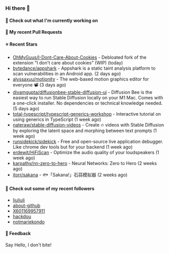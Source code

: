 ### Hi there 👋

#### 👷 Check out what I'm currently working on

#### 🔨 My recent Pull Requests


#### ⭐ Recent Stars

- [OhMyGuus/I-Dont-Care-About-Cookies](https://github.com/OhMyGuus/I-Dont-Care-About-Cookies) - Debloated fork of the extension &#34;I don&#39;t care about cookies&#34; (WIP) (today)
- [bytedance/appshark](https://github.com/bytedance/appshark) - Appshark is a static taint analysis platform to scan vulnerabilities in an Android app. (2 days ago)
- [alyssaxuu/motionity](https://github.com/alyssaxuu/motionity) - The web-based motion graphics editor for everyone 📽 (3 days ago)
- [divamgupta/diffusionbee-stable-diffusion-ui](https://github.com/divamgupta/diffusionbee-stable-diffusion-ui) - Diffusion Bee is the easiest way to run Stable Diffusion locally on your M1 Mac. Comes with a one-click installer. No dependencies or technical knowledge needed. (5 days ago)
- [total-typescript/typescript-generics-workshop](https://github.com/total-typescript/typescript-generics-workshop) - Interactive tutorial on using generics in TypeScript (1 week ago)
- [nateraw/stable-diffusion-videos](https://github.com/nateraw/stable-diffusion-videos) - Create 🔥 videos with Stable Diffusion by exploring the latent space and morphing between text prompts (1 week ago)
- [runsidekick/sidekick](https://github.com/runsidekick/sidekick) - Free and open-source live application debugger. Like chrome dev tools but for your backend (1 week ago)
- [erdewit/HiFiScan](https://github.com/erdewit/HiFiScan) - Optimize the audio quality of your loudspeakers (1 week ago)
- [karpathy/nn-zero-to-hero](https://github.com/karpathy/nn-zero-to-hero) - Neural Networks: Zero to Hero (2 weeks ago)
- [itorr/sakana](https://github.com/itorr/sakana) - 🐟「Sakana!」石蒜模拟器 (2 weeks ago)

#### 👯 Check out some of my recent followers

- [liuliuli](https://github.com/liuliuli)
- [about-github](https://github.com/about-github)
- [X601169957911](https://github.com/X601169957911)
- [hackdou](https://github.com/hackdou)
- [notmariekondo](https://github.com/notmariekondo)

#### 💬 Feedback

Say Hello, I don't bite!